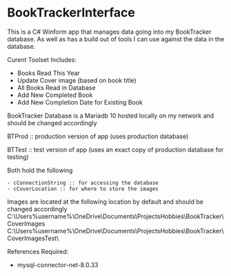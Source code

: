 # BookTrackerInterface

This is a C# Winform app that manages data going into my BookTracker database. As well as has a build out of tools I can use
against the data in the database.

Curent Toolset Includes:
  - Books Read This Year
  - Update Cover image (based on book title)
  - All Books Read in Database
  - Add New Completed Book 
  - Add New Completion Date for Existing Book
  
BookTracker Database is a Mariadb 10 hosted locally on my network and should be changed accordingly

BTProd :: production version of app (uses production database)

BTTest :: test version of app (uses an exact copy of production database for testing)

  Both hold the following
  
    - cConnectionString :: for accessing the database 
    - cCoverLocation :: for where to store the images

Images are located at the following location by default and should be changed accordingly
  C:\Users\%username%\OneDrive\Documents\ProjectsHobbies\BookTracker\CoverImages\
  C:\Users\%username%\OneDrive\Documents\ProjectsHobbies\BookTracker\CoverImagesTest\
  
References Required:
- mysql-connector-net-8.0.33
 
